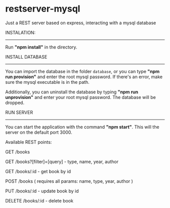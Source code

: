 # restserver-mysql
Just a REST server based on express, interacting with a mysql database

INSTALATION:
___________________________________
Run <b>"npm install"</b> in the directory.


INSTALL DATABASE
___________________________________

You can import the database in the folder `database`, or you can type <b>"npm run provision"</b> and enter the root mysql password. If there's an error, make sure the mysql executable is in the path.

Additionally, you can uninstall the database by typing <b>"npm run unprovision"</b> and enter your root mysql password. The database will be dropped.

RUN SERVER
___________________________________

You can start the application with the command <b>"npm start"</b>. This will the server on the default port 3000.

Available REST points:

GET /books

GET /books?[filter]=[query] - type, name, year, author

GET /books/:id - get book by id

POST /books ( requires all params: name, type, year, author )

PUT /books/:id - update book by id

DELETE /books/:id - delete book
